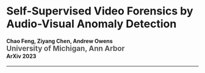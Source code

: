 Self-Supervised Video Forensics by Audio-Visual Anomaly Detection
==================================================================
<h4>
Chao Feng, Ziyang Chen, Andrew Owens
</br>
<span style="font-size: 14pt; color: #555555">
University of Michigan, Ann Arbor
</span>
</br>
ArXiv 2023
</h4>
<hr>
